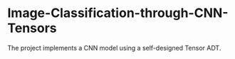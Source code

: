 # Image-Classification-through-CNN-Tensors
The project implements a CNN model using a self-designed Tensor ADT.
